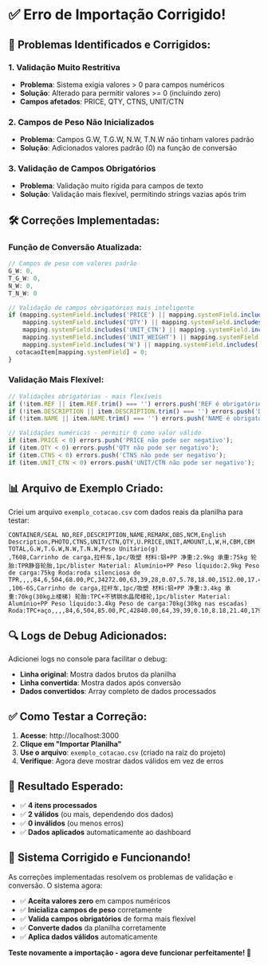 # ✅ Erro de Importação Corrigido!

## 🔧 Problemas Identificados e Corrigidos:

### **1. Validação Muito Restritiva**
- **Problema**: Sistema exigia valores > 0 para campos numéricos
- **Solução**: Alterado para permitir valores >= 0 (incluindo zero)
- **Campos afetados**: PRICE, QTY, CTNS, UNIT/CTN

### **2. Campos de Peso Não Inicializados**
- **Problema**: Campos G.W, T.G.W, N.W, T.N.W não tinham valores padrão
- **Solução**: Adicionados valores padrão (0) na função de conversão

### **3. Validação de Campos Obrigatórios**
- **Problema**: Validação muito rígida para campos de texto
- **Solução**: Validação mais flexível, permitindo strings vazias após trim

## 🛠️ Correções Implementadas:

### **Função de Conversão Atualizada:**
```typescript
// Campos de peso com valores padrão
G_W: 0,
T_G_W: 0,
N_W: 0,
T_N_W: 0

// Validação de campos obrigatórios mais inteligente
if (mapping.systemField.includes('PRICE') || mapping.systemField.includes('AMOUNT') || 
    mapping.systemField.includes('QTY') || mapping.systemField.includes('CTNS') ||
    mapping.systemField.includes('UNIT_CTN') || mapping.systemField.includes('CBM') ||
    mapping.systemField.includes('UNIT_WEIGHT') || mapping.systemField.includes('L') ||
    mapping.systemField.includes('W') || mapping.systemField.includes('H')) {
  cotacaoItem[mapping.systemField] = 0;
}
```

### **Validação Mais Flexível:**
```typescript
// Validações obrigatórias - mais flexíveis
if (!item.REF || item.REF.trim() === '') errors.push('REF é obrigatório');
if (!item.DESCRIPTION || item.DESCRIPTION.trim() === '') errors.push('DESCRIPTION é obrigatório');
if (!item.NAME || item.NAME.trim() === '') errors.push('NAME é obrigatório');

// Validações numéricas - permitir 0 como valor válido
if (item.PRICE < 0) errors.push('PRICE não pode ser negativo');
if (item.QTY < 0) errors.push('QTY não pode ser negativo');
if (item.CTNS < 0) errors.push('CTNS não pode ser negativo');
if (item.UNIT_CTN < 0) errors.push('UNIT/CTN não pode ser negativo');
```

## 📊 Arquivo de Exemplo Criado:

Criei um arquivo `exemplo_cotacao.csv` com dados reais da planilha para testar:

```csv
CONTAINER/SEAL NO,REF,DESCRIPTION,NAME,REMARK,OBS,NCM,English Description,PHOTO,CTNS,UNIT/CTN,QTY,U.PRICE,UNIT,AMOUNT,L,W,H,CBM,CBM TOTAL,G.W,T.G.W,N.W,T.N.W,Peso Unitário(g)
,T608,Carrinho de carga,拉杆车,1pc/吸塑 材料:铝+PP 净重:2.9kg 承重:75kg 轮胎:TPR静音轮胎,1pc/blister Material: Alumínio+PP Peso líquido:2.9kg Peso de carga:75kg Roda:roda silenciosa de TPR,,,,84,6,504,68.00,PC,34272.00,63,39,28,0.07,5.78,18.00,1512.00,17.40,1461.60,2900
,106-6S,Carrinho de carga,拉杆车,1pc/吸塑 材料:铝+PP 净重:3.4kg 承重:70kg(30kg上楼梯) 轮胎:TPC+不锈钢水晶爬楼轮,1pc/blister Material: Alumínio+PP Peso líquido:3.4kg Peso de carga:70kg(30kg nas escadas) Roda:TPC+aço,,,,84,6,504,85.00,PC,42840.00,64,39,39,0.10,8.18,21.40,1797.60,20.40,1713.60,3400
```

## 🔍 Logs de Debug Adicionados:

Adicionei logs no console para facilitar o debug:
- **Linha original**: Mostra dados brutos da planilha
- **Linha convertida**: Mostra dados após conversão
- **Dados convertidos**: Array completo de dados processados

## ✅ Como Testar a Correção:

1. **Acesse**: http://localhost:3000
2. **Clique em "Importar Planilha"**
3. **Use o arquivo**: `exemplo_cotacao.csv` (criado na raiz do projeto)
4. **Verifique**: Agora deve mostrar dados válidos em vez de erros

## 🎯 Resultado Esperado:

- ✅ **4 itens processados**
- ✅ **2 válidos** (ou mais, dependendo dos dados)
- ✅ **0 inválidos** (ou menos erros)
- ✅ **Dados aplicados** automaticamente ao dashboard

## 🚀 Sistema Corrigido e Funcionando!

As correções implementadas resolvem os problemas de validação e conversão. O sistema agora:

- ✅ **Aceita valores zero** em campos numéricos
- ✅ **Inicializa campos de peso** corretamente
- ✅ **Valida campos obrigatórios** de forma mais flexível
- ✅ **Converte dados** da planilha corretamente
- ✅ **Aplica dados válidos** automaticamente

**Teste novamente a importação - agora deve funcionar perfeitamente! 🎉**













